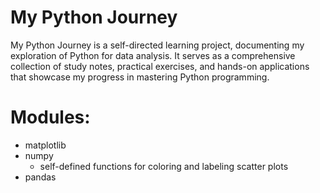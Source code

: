 # My Python Journey 

My Python Journey is a self-directed learning project, documenting my exploration of Python for data analysis. It serves as a comprehensive collection of study notes, practical exercises, and hands-on applications that showcase my progress in mastering Python programming.

# Modules: 
- matplotlib
- numpy
    - self-defined functions for coloring and labeling scatter plots
- pandas
